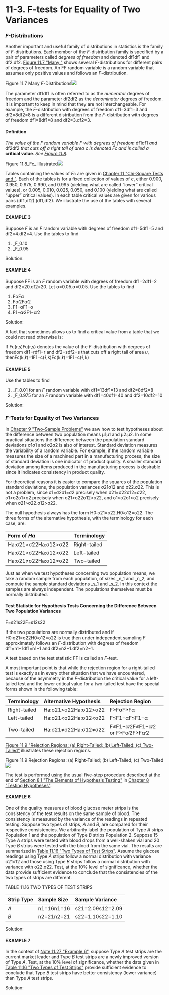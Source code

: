 # 11-3. F-tests for Equality of Two Variances

### _F_-Distributions

Another important and useful family of distributions in statistics is the family of _F_-distributions. Each member of the _F_-distribution family is specified by a pair of parameters called _degrees of freedom_ and denoted df1df1 and df2.df2. [Figure 11.7 "Many "](https://saylordotorg.github.io/text_introductory-statistics/s15-chi-square-tests-and-f-tests.html#fwk-shafer-ch11_s03_s01_f01) shows several _F_-distributions for different pairs of degrees of freedom. An FF random variable is a random variable that assumes only positive values and follows an _F_-distribution.

Figure 11.7 Many _F_-Distributions![](https://saylordotorg.github.io/text_introductory-statistics/section_15/75fd6a2d869b9403de8408b42a054db9.jpg)

The parameter df1df1 is often referred to as the _numerator_ degrees of freedom and the parameter df2df2 as the _denominator_ degrees of freedom. It is important to keep in mind that they are not interchangeable. For example, the _F_-distribution with degrees of freedom df1=3df1=3 and df2=8df2=8 is a different distribution from the _F_-distribution with degrees of freedom df1=8df1=8 and df2=3.df2=3.

#### Definition

_The value of the_ _F random variable_ _F_ _with degrees of freedom_ df1df1 _and_ df2df2 _that cuts off a right tail of area_ _c_ _is denoted_ _Fc_ _and is called a_ **critical value**. _See_ [_Figure 11.8_](https://saylordotorg.github.io/text_introductory-statistics/s15-chi-square-tests-and-f-tests.html#fwk-shafer-ch11_s03_s01_f02)_._

Figure 11.8_Fc_ Illustrated![](https://saylordotorg.github.io/text_introductory-statistics/section_15/59a41857cbaae56b820472577df06b26.jpg)

Tables containing the values of _Fc_ are given in [Chapter 11 "Chi-Square Tests and "](https://saylordotorg.github.io/text_introductory-statistics/s15-chi-square-tests-and-f-tests.html). Each of the tables is for a fixed collection of values of _c_, either 0.900, 0.950, 0.975, 0.990, and 0.995 \(yielding what are called “lower” critical values\), or 0.005, 0.010, 0.025, 0.050, and 0.100 \(yielding what are called “upper” critical values\). In each table critical values are given for various pairs \(df1,df2\).\(df1,df2\). We illustrate the use of the tables with several examples.

#### EXAMPLE 3

Suppose _F_ is an _F_ random variable with degrees of freedom df1=5df1=5 and df2=4.df2=4. Use the tables to find

1. _F_0.10
2. _F_0.95

Solution:





#### EXAMPLE 4

Suppose FF is an _F_ random variable with degrees of freedom df1=2df1=2 and df2=20.df2=20. Let α=0.05.α=0.05. Use the tables to find

1. FαFα
2. Fα∕2Fα∕2
3. F1−αF1−α
4. F1−α∕2F1−α∕2

Solution:



A fact that sometimes allows us to find a critical value from a table that we could not read otherwise is:

If Fu\(r,s\)Fu\(r,s\) denotes the value of the _F_-distribution with degrees of freedom df1=rdf1=r and df2=sdf2=s that cuts off a right tail of area _u_, thenFc\(k,ℓ\)=1F1−c\(ℓ,k\)Fc\(k,ℓ\)=1F1−c\(ℓ,k\)

#### EXAMPLE 5

Use the tables to find

1. _F_0.01 for an _F_ random variable with df1=13df1=13 and df2=8df2=8
2. _F_0.975 for an _F_ random variable with df1=40df1=40 and df2=10df2=10

Solution:



### _F_-Tests for Equality of Two Variances

In [Chapter 9 "Two-Sample Problems"](https://saylordotorg.github.io/text_introductory-statistics/s13-two-sample-problems.html) we saw how to test hypotheses about the difference between two population means μ1μ1 and μ2.μ2. In some practical situations the difference between the population standard deviations σ1σ1 and σ2σ2 is also of interest. Standard deviation measures the variability of a random variable. For example, if the random variable measures the size of a machined part in a manufacturing process, the size of standard deviation is one indicator of product quality. A smaller standard deviation among items produced in the manufacturing process is desirable since it indicates consistency in product quality.

For theoretical reasons it is easier to compare the squares of the population standard deviations, the population variances σ21σ12 and σ22.σ22. This is not a problem, since σ1=σ2σ1=σ2 precisely when σ21=σ22σ12=σ22, σ1&lt;σ2σ1&lt;σ2 precisely when σ21&lt;σ22σ12&lt;σ22, and σ1&gt;σ2σ1&gt;σ2 precisely when σ21&gt;σ22.σ12&gt;σ22.

The null hypothesis always has the form H0:σ21=σ22.H0:σ12=σ22. The three forms of the alternative hypothesis, with the terminology for each case, are:

| Form of _Ha_ | Terminology |
| :--- | :--- |
| Ha:σ21&gt;σ22Ha:σ12&gt;σ22 | Right-tailed |
| Ha:σ21&lt;σ22Ha:σ12&lt;σ22 | Left-tailed |
| Ha:σ21≠σ22Ha:σ12≠σ22 | Two-tailed |

Just as when we test hypotheses concerning two population means, we take a random sample from each population, of sizes _n_1 and _n_2, and compute the sample standard deviations _s_1 and _s_2. In this context the samples are always independent. The populations themselves must be normally distributed.

#### Test Statistic for Hypothesis Tests Concerning the Difference Between Two Population Variances

F=s21s22F=s12s22

If the two populations are normally distributed and if H0:σ21=σ22H0:σ12=σ22 is true then under independent sampling _F_ approximately follows an _F_-distribution with degrees of freedom df1=n1−1df1=n1−1 and df2=n2−1.df2=n2−1.

A test based on the test statistic FF is called an _F_-test.

A most important point is that while the rejection region for a right-tailed test is exactly as in every other situation that we have encountered, because of the asymmetry in the _F_-distribution the critical value for a left-tailed test and the lower critical value for a two-tailed test have the special forms shown in the following table:

| Terminology | Alternative Hypothesis | Rejection Region |
| :--- | :--- | :--- |
| Right-tailed | Ha:σ21&gt;σ22Ha:σ12&gt;σ22 | F≥FαF≥Fα |
| Left-tailed | Ha:σ21&lt;σ22Ha:σ12&lt;σ22 | F≤F1−αF≤F1−α |
| Two-tailed | Ha:σ21≠σ22Ha:σ12≠σ22 | F≤F1−α∕2F≤F1−α∕2 or F≥Fα∕2F≥Fα∕2 |

[Figure 11.9 "Rejection Regions: \(a\) Right-Tailed; \(b\) Left-Tailed; \(c\) Two-Tailed"](https://saylordotorg.github.io/text_introductory-statistics/s15-chi-square-tests-and-f-tests.html#fwk-shafer-ch11_s03_s02_f01) illustrates these rejection regions.

Figure 11.9 Rejection Regions: \(a\) Right-Tailed; \(b\) Left-Tailed; \(c\) Two-Tailed![](https://saylordotorg.github.io/text_introductory-statistics/section_15/da58e4f2977f4b9644c6f0c320af4429.jpg)

The test is performed using the usual five-step procedure described at the end of [Section 8.1 "The Elements of Hypothesis Testing"](https://saylordotorg.github.io/text_introductory-statistics/fwk-shafer-ch08_s01#fwk-shafer-ch08_s01) in [Chapter 8 "Testing Hypotheses"](https://saylordotorg.github.io/text_introductory-statistics/s12-testing-hypotheses.html).

#### EXAMPLE 6

One of the quality measures of blood glucose meter strips is the consistency of the test results on the same sample of blood. The consistency is measured by the variance of the readings in repeated testing. Suppose two types of strips, _A_ and _B_, are compared for their respective consistencies. We arbitrarily label the population of Type _A_ strips Population 1 and the population of Type _B_ strips Population 2. Suppose 15 Type _A_ strips were tested with blood drops from a well-shaken vial and 20 Type _B_ strips were tested with the blood from the same vial. The results are summarized in [Table 11.16 "Two Types of Test Strips"](https://saylordotorg.github.io/text_introductory-statistics/s15-chi-square-tests-and-f-tests.html#fwk-shafer-ch11_s03_s02_t01). Assume the glucose readings using Type _A_ strips follow a normal distribution with variance σ21σ12 and those using Type _B_ strips follow a normal distribution with variance with σ22.σ22. Test, at the 10% level of significance, whether the data provide sufficient evidence to conclude that the consistencies of the two types of strips are different.

TABLE 11.16 TWO TYPES OF TEST STRIPS

| Strip Type | Sample Size | Sample Variance |
| :--- | :--- | :--- |
| _A_ | n1=16n1=16 | s21=2.09s12=2.09 |
| _B_ | n2=21n2=21 | s22=1.10s22=1.10 |

Solution:







#### EXAMPLE 7

In the context of [Note 11.27 "Example 6"](https://saylordotorg.github.io/text_introductory-statistics/s15-chi-square-tests-and-f-tests.html#fwk-shafer-ch11_s03_s02_n02), suppose Type _A_ test strips are the current market leader and Type _B_ test strips are a newly improved version of Type _A_. Test, at the 10% level of significance, whether the data given in [Table 11.16 "Two Types of Test Strips"](https://saylordotorg.github.io/text_introductory-statistics/s15-chi-square-tests-and-f-tests.html#fwk-shafer-ch11_s03_s02_t01) provide sufficient evidence to conclude that Type _B_ test strips have better consistency \(lower variance\) than Type _A_ test strips.

Solution:








